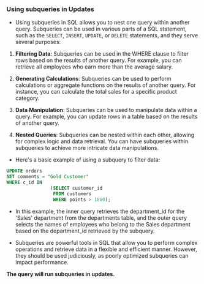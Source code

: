 ### Using subqueries in Updates

- Using subqueries in SQL allows you to nest one query within another query. Subqueries can be used in various parts of a SQL statement, such as the `SELECT`, `INSERT`, `UPDATE`, or `DELETE` statements, and they serve several purposes:

1. **Filtering Data**: Subqueries can be used in the WHERE clause to filter rows based on the results of another query. For example, you can retrieve all employees who earn more than the average salary.

2. **Generating Calculations**: Subqueries can be used to perform calculations or aggregate functions on the results of another query. For instance, you can calculate the total sales for a specific product category.

3. **Data Manipulation**: Subqueries can be used to manipulate data within a query. For example, you can update rows in a table based on the results of another query.

4. **Nested Queries**: Subqueries can be nested within each other, allowing for complex logic and data retrieval. You can have subqueries within subqueries to achieve more intricate data manipulations.

- Here's a basic example of using a subquery to filter data:

```sql
UPDATE orders
SET comments = "Gold Customer"
WHERE c_id IN
                (SELECT customer_id
                 FROM customers
                 WHERE points > 1800);

```

- In this example, the inner query retrieves the department_id for the 'Sales' department from the departments table, and the outer query selects the names of employees who belong to the Sales department based on the department_id retrieved by the subquery.

- Subqueries are powerful tools in SQL that allow you to perform complex operations and retrieve data in a flexible and efficient manner. However, they should be used judiciously, as poorly optimized subqueries can impact performance.

**The query will run subqueries in updates.**